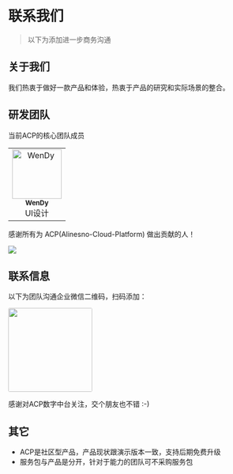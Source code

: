 # 联系我们 

> 以下为添加进一步商务沟通

## 关于我们

我们热衷于做好一款产品和体验，热衷于产品的研究和实际场景的整合。

## 研发团队

当前ACP的核心团队成员

<table>
   <tbody>
    <tr>
     <td align="center"> 
        <a href="https://github.com/alinesno-cloud"><img src="https://avatars.githubusercontent.com/u/101002463?v=4" width="100px;" alt="WenDy" /> </a> 
        <br /> <sub><b>WenDy</b></sub> <br />  UI设计 
    </td> 
    </tr>
   </tbody>
  </table>
   

感谢所有为 ACP(Alinesno-Cloud-Platform) 做出贡献的人！
 
<a href="https://github.com/alinesno-cloud/alinesno-cloud-platform-press/graphs/contributors">
  <img src="https://opencollective.com/vuepress/contributors.svg?width=890&button=false" />
</a>
 
</table>

## 联系信息

以下为团队沟通企业微信二维码，扫码添加：

<img src="/prices/contact_me_qr.png" style="width:170px;border-radius:3px;" />

感谢对ACP数字中台关注，交个朋友也不错 :-)

## 其它

- ACP是社区型产品，产品现状跟演示版本一致，支持后期免费升级 
- 服务包与产品是分开，针对于能力的团队可不采购服务包
